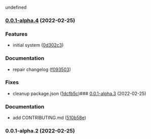 undefined

### [0.0.1-alpha.4](https://github.com/syfrtech/svelte-shadow/compare/0.0.1-alpha.3...0.0.1-alpha.4) (2022-02-25)


### Features

* initial system ([0d302c3](https://github.com/syfrtech/svelte-shadow/commit/0d302c38633fc74301151b7153123576bedb3bed))


### Documentation

* repair changelog ([f093503](https://github.com/syfrtech/svelte-shadow/commit/f093503218b29829ba96ae2079e986bd8d988284))


### Fixes

* cleanup package.json ([1dcfb5c](https://github.com/syfrtech/svelte-shadow/commit/1dcfb5c0d539beec7e057c05e15ba6ce4de118c0))### [0.0.1-alpha.3](https://github.com/syfrtech/svelte-shadow/compare/0.0.1-alpha.2...0.0.1-alpha.3) (2022-02-25)

### Documentation

- add CONTRIBUTING.md ([510b58e](https://github.com/syfrtech/svelte-shadow/commit/510b58ed2ba36388306badd3161d1a2296f010bd))

### 0.0.1-alpha.2 (2022-02-25)